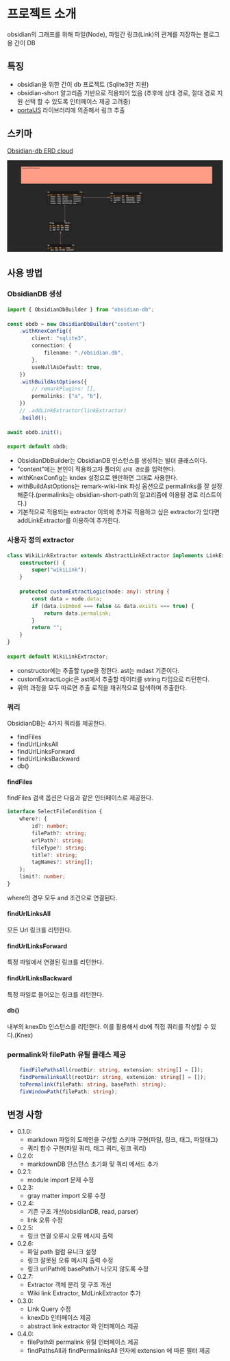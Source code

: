 # 프로젝트 소개

obsidian의 그래프를 위해 파일(Node), 파일간 링크(Link)의 관계를 저장하는 블로그용 간이 DB

## 특징

- obsidian을 위한 간이 db 프로젝트 (Sqlite3만 지원)
- obsidian-short 알고리즘 기반으로 적용되어 있음 (추후에 상대 경로, 절대 경로 지원 선택 할 수 있도록 인터페이스 제공 고려중)
- [portalJS](https://www.npmjs.com/package/@portaljs/remark-wiki-link) 라이브러리에 의존해서 링크 추출 

## 스키마

[Obsidian-db ERD cloud](https://www.erdcloud.com/d/ndNdpprfxSYydGitb)

![](obsidian-db.png)

## 사용 방법

### ObsidianDB 생성

```ts
import { ObsidianDbBuilder } from "obsidian-db";

const obdb = new ObsidianDbBuilder("content")
    .withKnexConfig({
        client: "sqlite3",
        connection: {
            filename: "./obsidian.db",
        },
        useNullAsDefault: true,
    })
    .withBuildAstOptions({
        // remarkPlugins: [],
        permalinks: ["a", "b"],
    })
    // .addLinkExtractor(linkExtractor)
    .build();

await obdb.init();

export default obdb;
```

- ObsidianDbBuilder는 ObsidianDB 인스턴스를 생성하는 빌더 클래스이다.
- "content"에는 본인이 적용하고자 폴더의 `상대 경로`를 입력한다.
- withKnexConfig는 kndex 설정으로 왠만하면 그대로 사용한다.
- withBuildAstOptions는 remark-wiki-link 파싱 옵션으로 permalinks를 잘 설정해준다.(permalinks는 obsidian-short-path의 알고리즘에 이용될 경로 리스트이다.)
- 기본적으로 적용되는 extractor 이외에 추가로 적용하고 싶은 extractor가 있다면 addLinkExtractor를 이용하여 추가한다.

### 사용자 정의 extractor

```ts
class WikiLinkExtractor extends AbstractLinkExtractor implements LinkExtractor {
    constructor() {
        super("wikiLink");
    }

    protected customExtractLogic(node: any): string {
        const data = node.data;
        if (data.isEmbed === false && data.exists === true) {
            return data.permalink;
        }
        return "";
    }
}

export default WikiLinkExtractor;
```

- constructor에는 추출할 type을 정한다. ast는 mdast 기준이다.
- customExtractLogic은 ast에서 추출할 데이터를 string 타입으로 리턴한다.
- 위의 과정을 모두 따르면 추출 로직을 재귀적으로 탐색하며 추출한다.

### 쿼리

ObsidianDB는 4가지 쿼리를 제공한다.
- findFiles
- findUrlLinksAll
- findUrlLinksForward
- findUrlLinksBackward
- db()

#### findFiles

findFiles 검색 옵션은 다음과 같은 인터페이스로 제공한다.

```ts
interface SelectFileCondition {
    where?: {
        id?: number;
        filePath?: string;
        urlPath?: string;
        fileType?: string;
        title?: string;
        tagNames?: string[];
    };
    limit?: number;
}
```

where의 경우 모두 and 조건으로 연결된다.

#### findUrlLinksAll

모든 Url 링크를 리턴한다. 

#### findUrlLinksForward

특정 파일에서 연결된 링크를 리턴한다.

#### findUrlLinksBackward

특정 파일로 들어오는 링크를 리턴한다.

#### db()

내부의 knexDb 인스턴스를 리턴한다. 이를 활용해서 db에 직접 쿼리를 작성할 수 있다.(Knex)

### permalink와 filePath 유틸 클래스 제공
```ts
    findFilePathsAll(rootDir: string, extension: string[] = []);
    findPermalinksAll(rootDir: string, extension: string[] = []);
    toPermalink(filePath: string, basePath: string);
    fixWindowPath(filePath: string);
```

## 변경 사항

- 0.1.0:
    - markdown 파일의 도메인을 구성할 스키마 구현(파일, 링크, 태그, 파일태그)
    - 쿼리 함수 구현(파일 쿼리, 태그 쿼리, 링크 쿼리) 
- 0.2.0:
    - markdownDB 인스턴스 초기화 및 쿼리 메서드 추가
- 0.2.1:
    - module import 문제 수정 
- 0.2.3:
    - gray matter import 오류 수정
- 0.2.4:
    - 기존 구조 개선(obsidianDB, read, parser)
    - link 오류 수정
- 0.2.5:
    - 링크 연결 오류시 오류 메시지 출력
- 0.2.6:
    - 파일 path 컬럼 유니크 설정
    - 링크 잘못된 오류 메시지 출력 수정
    - 링크 urlPath에 basePath가 나오지 않도록 수정
- 0.2.7:
    - Extractor 객체 분리 및 구조 개선
    - Wiki link Extractor, MdLinkExtractor 추가
- 0.3.0:
    - Link Query 수정
    - knexDb 인터페이스 제공
    - abstract link extractor 와 인터페이스 제공
-  0.4.0:
   -  filePath와 permalink 유틸 인터페이스 제공
   -  findPathsAll과 findPermalinksAll 인자에 extension 에 따른 필터 제공